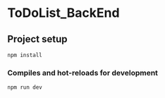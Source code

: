 # ToDoList_BackEnd
## Project setup
```
npm install
```

### Compiles and hot-reloads for development
```
npm run dev
```

